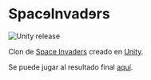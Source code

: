 # SpacɘInvadɘrs

![Unity release](https://img.shields.io/badge/Unity-2018.3-333333.svg)

Clon de [Space Invaders](https://es.wikipedia.org/wiki/Space_Invaders) creado en [Unity](https://unity.com/es).

Se puede jugar al resultado final [aquí](https://informatika.egibide.org/space-invaders/).
